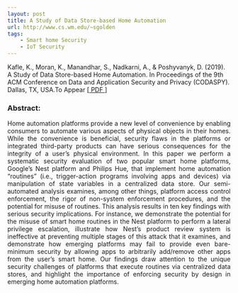 ```yaml
---
layout: post
title: A Study of Data Store-based Home Automation
url: http://www.cs.wm.edu/~sgolden
tags:
    - Smart home Security
    - IoT Security
---
```

Kafle, K., Moran, K., Manandhar, S., Nadkarni, A., & Poshyvanyk, D. (2019). A Study of Data Store-based Home Automation. In Proceedings of the 9th ACM Conference on Data and Application Security and Privacy (CODASPY). Dallas, TX, USA.To Appear [<a href= "https://kaushalkafle.com/pdf/kafle-codaspy19.pdf"> PDF </a> ]

<!--more-->
<p style="color:#f5f5f5">
<h3> Abstract: </h3>
<div style="text-align: justify">
Home automation platforms provide a new level of convenience by enabling consumers to automate various aspects of physical objects in their homes. While the convenience is beneficial, security flaws in the platforms or integrated third-party products can have serious consequences for the integrity of a user’s physical environment. In this paper we perform a systematic security evaluation of two popular smart home platforms, Google’s Nest platform and Philips Hue, that implement home automation “routines” (i.e., trigger-action programs involving apps and devices) via manipulation of state variables in a centralized data store. Our semi-automated analysis examines, among other things, platform access control enforcement, the rigor of non-system enforcement procedures, and the potential for misuse of routines. This analysis results in ten key findings with serious security implications. For instance, we demonstrate the potential for the misuse of smart home routines in the Nest platform to perform a lateral privilege escalation, illustrate how Nest’s product review system is ineffective at preventing multiple stages of this attack that it examines, and demonstrate how emerging platforms may fail to provide even bare-minimum security by allowing apps to arbitrarily add/remove other apps from the user’s smart home. Our findings draw attention to the unique security challenges of platforms that execute routines via centralized data stores, and highlight the importance of enforcing security by design in emerging home automation platforms.
</div>
</p>
<!-- 
## Features

- Full-text search with [simple-jekyll-search](https://github.com/christian-fei/Simple-Jekyll-Search)
- Paginated home page
- Support for featured post images (appears on cards in previews)
- Threaded comments with Disqus
- Google Analytics integration

## Installation instructions

(Instructions are based off of those for the [Polymer Starter Kit](https://github.com/PolymerElements/polymer-starter-kit).)

- Clone this repository or download it as a .zip file and unzip.
- Install jekyll (and any other Ruby gems) with `bundle install`. (Prerequisite: must have Ruby installed. You may also have to install bundler with `gem install bundler`.)
- From the project root folder, run `npm install -g gulp bower && npm install && bower install`. (See the [Polymer Starter Kit installation instructions](https://github.com/PolymerElements/polymer-starter-kit#install-dependencies) for more details or troubleshooting.)

## Structure

- `app/`: All Jekyll content is here. (This is where all the editing happens)
  - `bower_components`: Content installed via bower ends up here
  - `elements/`: Custom web components using Polymer
  - `images/`: User images
  - 'media/': Other user content (PDFs, videos, etc.) for final product
  - `scripts/`: Javascript files
  - `styles/`: Custom CSS
- `dist/`: Built output from Gulp. (Use to publish static content)
- `node_modules`: Content installed via npm goes here

## Deployment

### Serve/watch

`gulp serve`: Starts a jekyll serve process on the default port (4000 or whatever is specified in `_config.yml`).

`gulp serve --port 6666`: Start serving on port `6666`

`gulp serve:dist`: Build as below, and serve the result from the `dist/` directory. (Useful for testing changes to the gulpfile.)

### Build and vulcanize

`gulp`: Builds the files with jekyll, vulcanizes, minimizes, and puts the result in the `dist/` directory. (This can be slow.)

## Deploy

`gulp deploy-gh-pages`: Deploy the current build to the gh-pages branch of your repository.

`gulp build-deploy-gh-pages`: Rebuild and then deploy. (Equivalent to `gulp && gulp deploy-gh-pages`)

## Future Improvements:

- Improve gulp build
    - Minimize JS, CSS, HTML
- Search
    - Ripple effect in search results on click (needs set height)
    - Escape toggles search show
    - arrow keys/tab moves focus on search results
    - better animation for search bar leaving/entering
- Navigation drawer
    - Change hover effect on drawer items (see Google Music)
    - Make selected/active items in drawer colored
- Page transition animations
- Give option of setting card-colorbar color
- Add ripple effect to nav drawer menu items
- Pagination:
    - Maybe replace with actual buttons
    - hover effects like buttons?
    - Handle if it gets too wide for screen? (limit number of page links)
- Tags
    - Show tags with posts
    - Allow filtering by tag
- Add material box or lightbox for images
- Add 'source' option for YAML frontmatter
- increase spacing between list items
- Fix things like header-panel to utilize updates to polymer paper elements

### Known issues

- JS and HTML aren't minimized
- Too much space on cards between end of excerpt and read more button
 -->
